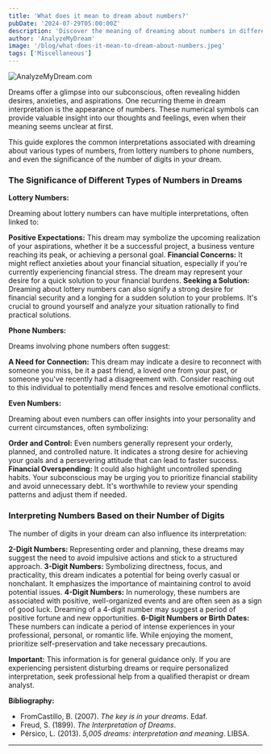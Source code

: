```yaml
---
title: 'What does it mean to dream about numbers?'
pubDate: '2024-07-29T05:00:00Z'
description: 'Discover the meaning of dreaming about numbers in different contexts: lottery, telephone, pairs and the number of digits.'
author: 'AnalyzeMyDream'
image: '/blog/what-does-it-mean-to-dream-about-numbers.jpeg'
tags: ['Miscellaneous']
---
```


![AnalyzeMyDream.com](/blog/what-does-it-mean-to-dream-about-numbers.jpeg)


Dreams offer a glimpse into our subconscious, often revealing hidden desires, anxieties, and aspirations.  One recurring theme in dream interpretation is the appearance of numbers. These numerical symbols can provide valuable insight into our thoughts and feelings, even when their meaning seems unclear at first. 

This guide explores the common interpretations associated with dreaming about various types of numbers, from lottery numbers to phone numbers, and even the significance of the number of digits in your dream.

### The Significance of Different Types of Numbers in Dreams

**Lottery Numbers:**

Dreaming about lottery numbers can have multiple interpretations, often linked to:

**Positive Expectations:** This dream may symbolize the upcoming realization of your aspirations, whether it be a successful project, a business venture reaching its peak, or achieving a personal goal.
**Financial Concerns:** It might reflect anxieties about your financial situation, especially if you're currently experiencing financial stress. The dream may represent your desire for a quick solution to your financial burdens.
**Seeking a Solution:**  Dreaming about lottery numbers can also signify a strong desire for financial security and a longing for a sudden solution to your problems.  It's crucial to ground yourself and analyze your situation rationally to find practical solutions. 

**Phone Numbers:**

Dreams involving phone numbers often suggest:

**A Need for Connection:** This dream may indicate a desire to reconnect with someone you miss, be it a past friend, a loved one from your past, or someone you've recently had a disagreement with.  Consider reaching out to this individual to potentially mend fences and resolve emotional conflicts.

**Even Numbers:**

Dreaming about even numbers can offer insights into your personality and current circumstances, often symbolizing:

**Order and Control:** Even numbers generally represent your orderly, planned, and controlled nature. It indicates a strong desire for achieving your goals and a persevering attitude that can lead to faster success. 
**Financial Overspending:** It could also highlight uncontrolled spending habits. Your subconscious may be urging you to prioritize financial stability and avoid unnecessary debt. It's worthwhile to review your spending patterns and adjust them if needed.

### Interpreting Numbers Based on their Number of Digits

The number of digits in your dream can also influence its interpretation:

**2-Digit Numbers:**  Representing order and planning, these dreams may suggest the need to avoid impulsive actions and stick to a structured approach. 
**3-Digit Numbers:**  Symbolizing directness, focus, and practicality, this dream indicates a potential for being overly casual or nonchalant.  It emphasizes the importance of maintaining control to avoid potential issues.
**4-Digit Numbers:**  In numerology, these numbers are associated with positive, well-organized events and are often seen as a sign of good luck.  Dreaming of a 4-digit number may suggest a period of positive fortune and new opportunities. 
**6-Digit Numbers or Birth Dates:** These numbers can indicate a period of intense experiences in your professional, personal, or romantic life.  While enjoying the moment, prioritize self-preservation and take necessary precautions.

**Important:** 
This information is for general guidance only.  If you are experiencing persistent disturbing dreams or require personalized interpretation, seek professional help from a qualified therapist or dream analyst. 

**Bibliography:**

* FromCastillo, B. (2007). *The key is in your dreams*. Edaf.
* Freud, S. (1899). *The Interpretation of Dreams*.
* Pérsico, L. (2013). *5,005 dreams: interpretation and meaning*. LIBSA.

---